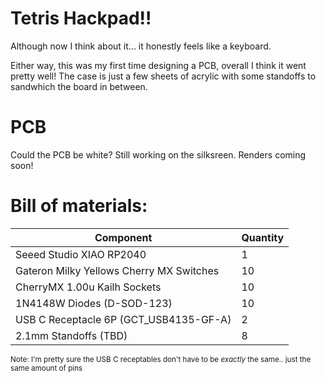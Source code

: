 # Tetris Hackpad!!
Although now I think about it... it honestly feels like a keyboard.  

Either way, this was my first time designing a PCB, overall I think it went pretty well! The case is just a few sheets of acrylic with some standoffs to sandwhich the board in between.  

# PCB
Could the PCB be white? Still working on the silksreen. Renders coming soon!

# Bill of materials:
| Component                                 | Quantity |
|-------------------------------------------|----------|
| Seeed Studio XIAO RP2040                  | 1        |
| Gateron Milky Yellows Cherry MX Switches	| 10       |
| CherryMX 1.00u Kailh Sockets              | 10       |
| 1N4148W Diodes (D-SOD-123)                | 10       |
| USB C Receptacle 6P (GCT_USB4135-GF-A)    | 2        |
| 2.1mm Standoffs (TBD)                     | 8        |

<small>Note: I'm pretty sure the USB C receptables don't have to be *exactly* the same.. just the same amount of pins</small>
